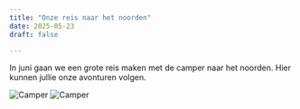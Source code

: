 ```yaml
---
title: "Onze reis naar het noorden"
date: 2025-05-23
draft: false

---
```



In juni gaan we een grote reis maken met de camper naar het noorden. Hier kunnen jullie onze avonturen volgen. 

![Camper](/images/camper.jpg)
![Camper](/images/camper2.jpg)

